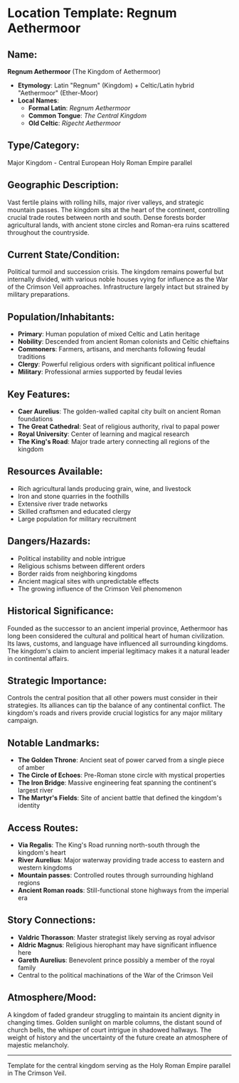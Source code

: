 # Location Template: Regnum Aethermoor

## Name:
**Regnum Aethermoor** (The Kingdom of Aethermoor)
- **Etymology**: Latin "Regnum" (Kingdom) + Celtic/Latin hybrid "Aethermoor" (Ether-Moor)
- **Local Names**: 
  - **Formal Latin**: *Regnum Aethermoor*
  - **Common Tongue**: *The Central Kingdom*
  - **Old Celtic**: *Rígecht Aethermoor*

## Type/Category:
Major Kingdom - Central European Holy Roman Empire parallel

## Geographic Description:
Vast fertile plains with rolling hills, major river valleys, and strategic mountain passes. The kingdom sits at the heart of the continent, controlling crucial trade routes between north and south. Dense forests border agricultural lands, with ancient stone circles and Roman-era ruins scattered throughout the countryside.

## Current State/Condition:
Political turmoil and succession crisis. The kingdom remains powerful but internally divided, with various noble houses vying for influence as the War of the Crimson Veil approaches. Infrastructure largely intact but strained by military preparations.

## Population/Inhabitants:
- **Primary**: Human population of mixed Celtic and Latin heritage
- **Nobility**: Descended from ancient Roman colonists and Celtic chieftains
- **Commoners**: Farmers, artisans, and merchants following feudal traditions
- **Clergy**: Powerful religious orders with significant political influence
- **Military**: Professional armies supported by feudal levies

## Key Features:
- **Caer Aurelius**: The golden-walled capital city built on ancient Roman foundations
- **The Great Cathedral**: Seat of religious authority, rival to papal power
- **Royal University**: Center of learning and magical research
- **The King's Road**: Major trade artery connecting all regions of the kingdom

## Resources Available:
- Rich agricultural lands producing grain, wine, and livestock
- Iron and stone quarries in the foothills
- Extensive river trade networks
- Skilled craftsmen and educated clergy
- Large population for military recruitment

## Dangers/Hazards:
- Political instability and noble intrigue
- Religious schisms between different orders
- Border raids from neighboring kingdoms
- Ancient magical sites with unpredictable effects
- The growing influence of the Crimson Veil phenomenon

## Historical Significance:
Founded as the successor to an ancient imperial province, Aethermoor has long been considered the cultural and political heart of human civilization. Its laws, customs, and language have influenced all surrounding kingdoms. The kingdom's claim to ancient imperial legitimacy makes it a natural leader in continental affairs.

## Strategic Importance:
Controls the central position that all other powers must consider in their strategies. Its alliances can tip the balance of any continental conflict. The kingdom's roads and rivers provide crucial logistics for any major military campaign.

## Notable Landmarks:
- **The Golden Throne**: Ancient seat of power carved from a single piece of amber
- **The Circle of Echoes**: Pre-Roman stone circle with mystical properties
- **The Iron Bridge**: Massive engineering feat spanning the continent's largest river
- **The Martyr's Fields**: Site of ancient battle that defined the kingdom's identity

## Access Routes:
- **Via Regalis**: The King's Road running north-south through the kingdom's heart
- **River Aurelius**: Major waterway providing trade access to eastern and western kingdoms
- **Mountain passes**: Controlled routes through surrounding highland regions
- **Ancient Roman roads**: Still-functional stone highways from the imperial era

## Story Connections:
- **Valdric Thorasson**: Master strategist likely serving as royal advisor
- **Aldric Magnus**: Religious hierophant may have significant influence here
- **Gareth Aurelius**: Benevolent prince possibly a member of the royal family
- Central to the political machinations of the War of the Crimson Veil

## Atmosphere/Mood:
A kingdom of faded grandeur struggling to maintain its ancient dignity in changing times. Golden sunlight on marble columns, the distant sound of church bells, the whisper of court intrigue in shadowed hallways. The weight of history and the uncertainty of the future create an atmosphere of majestic melancholy.

---
Template for the central kingdom serving as the Holy Roman Empire parallel in The Crimson Veil.
